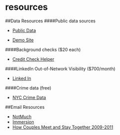 resources
==========

##Data Resources
####Public data sources

* [Public Data](http://publicdata.com)

* [Demo Site](http://demo.publicdata.com>)

####Background checks ($20 each)

* [Credit Check Helper](http://www.experian.com/connect/credit-check/how-to-run-a-credit-check-on-a-customer.html)

####LinkedIn Out-of-Network Visibility ($700/month)

* [Linked In](http://www.linkedin.com/mnyfe/subscriptionv2?family=talent)

####Crime data (free)

* [NYC Crime Data](http://www.nyc.gov/html/nypd/html/analysis_and_planning/historical_nyc_crime_data.shtml)

##Email Resources

* [NotMuch](http://notmuchmail.org/)
* [Immersion](https://immersion.media.mit.edu/)
* [How Couples Meet and Stay Together 2009-2011](http://www.icpsr.umich.edu/icpsrweb/ICPSR/studies/30103?q=&paging.rows=25&sortBy=10)